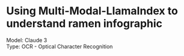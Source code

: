 # Using Multi-Modal-LlamaIndex to understand ramen infographic
Model: Claude 3\
Type: OCR - Optical Character Recognition
